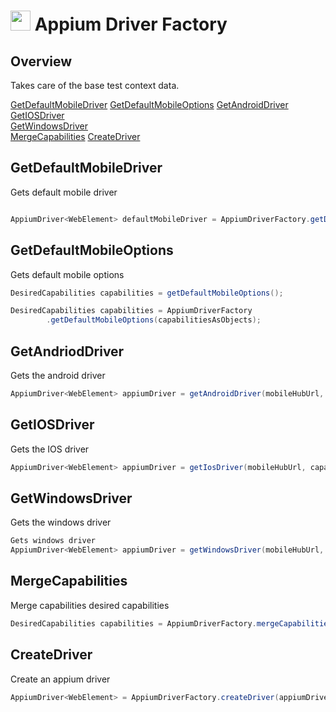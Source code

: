 # <img src="resources/maqslogo.ico" height="32" width="32"> Appium Driver Factory

## Overview
Takes care of the base test context data.

[GetDefaultMobileDriver](#GetDefaultMobileDriver)
[GetDefaultMobileOptions](#GetDefaultMobileOptions)
[GetAndroidDriver](#GetAndriodDriver)   
[GetIOSDriver](#GetIOSDriver)   
[GetWindowsDriver](#GetWindowsDriver)   
[MergeCapabilities](#MergeCapabilities)
[CreateDriver](#CreateDriver)

## GetDefaultMobileDriver
Gets default mobile driver
```java

AppiumDriver<WebElement> defaultMobileDriver = AppiumDriverFactory.getDefaultMobileDriver();
```

## GetDefaultMobileOptions
Gets default mobile options
```java
DesiredCapabilities capabilities = getDefaultMobileOptions();

DesiredCapabilities capabilities = AppiumDriverFactory
        .getDefaultMobileOptions(capabilitiesAsObjects);
```

## GetAndriodDriver
Gets the android driver
```java
AppiumDriver<WebElement> appiumDriver = getAndroidDriver(mobileHubUrl, capabilities, duration);
```

## GetIOSDriver
Gets the IOS driver
```java
AppiumDriver<WebElement> appiumDriver = getIosDriver(mobileHubUrl, capabilities, duration);
```

## GetWindowsDriver
Gets the windows driver
```java
Gets windows driver
AppiumDriver<WebElement> appiumDriver = getWindowsDriver(mobileHubUrl, capabilities, duration);
```

## MergeCapabilities
Merge capabilities desired capabilities
```java
DesiredCapabilities capabilities = AppiumDriverFactory.mergeCapabilities(capabilities, sauceLabsConfig.asMap());
```

## CreateDriver
Create an appium driver
```java
AppiumDriver<WebElement> = AppiumDriverFactory.createDriver(appiumDriverSupplier);
```
